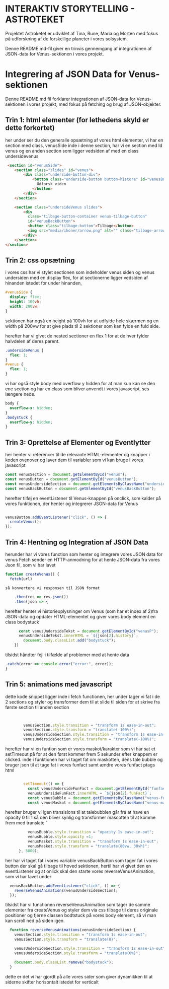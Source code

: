 # INTERAKTIV STORYTELLING - ASTROTEKET
Projektet Astroketet er udviklet af Tina, Rune, Maria og Morten med fokus på udforskning af de forskellige planeter i vores solsystem. 

Denne README.md-fil giver en trinvis gennemgang af integrationen af JSON-data for Venus-sektionen i vores projekt.


# Integrering af JSON Data for Venus-sektionen

Denne README.md fil forklarer integrationen af JSON-data for Venus-sektionen i vores projekt, med fokus på fetching og brug af JSON-objekter.

## Trin 1: html elementer (for lethedens skyld er dette forkortet)
her under ser du den generalle opsætning af vores html elementer, vi har en section med class, venusSide
inde i denne section, har vi en section med Id venus og en anden section som ligger vedsiden af med en class undersidevenus
```html 
 <section id="venusSide">
    <section class="slides" id="venus">
        <div class="underside-button-div">
            <button class="underside-button button-histore" id="venusButton">
              Udforsk viden
            </button>
        </div>
    </section>

    <section class="undersideVenus slides">
        <div
          class="tilbage-button-container venus-tilbage-button"
          id="venusBackButton">
          <button class="tilbage-button">Tilbage</button>
          <img src="media/ikoner/arrow.png" alt="" class="tilbage-arrow" />
        </div>
    </section>
</section>
```
## Trin 2: css opsætning
i vores css har vi stylet sectionen som indeholder venus siden og venus undersiden med en display flex, for at sectionerne ligger vedsiden af hinanden istedet for under hinanden,
```css 
#venusSide {
  display: flex;
  height: 100vh;
  width: 200vw;
}

```
sektionen har også en height på 100vh for at udfylde hele skærmen og en width på 200vw for at give plads til 2 sektioner som kan fylde en fuld side.

herefter har vi givet de nested sectioner en flex 1 for at de hver fylder halvdelen af deres parent.
```css 
.undersideVenus {
  flex: 1;
}
#venus {
  flex: 1;
}
```
vi har også style body med overflow y hidden for at man kun kan se den ene section og har en class som bliver anvendt i vores javascript, ses længere nede.
```css 
body {
  overflow-x: hidden;
}
.bodystuck {
  overflow-y: hidden;
}
```
## Trin 3: Oprettelse af Elementer og Eventlytter

her henter vi referencer til de relevante HTML-elementer og knapper i koden ovenover og laver dem til variabler som vi kan bruge i vores javascript
```javascript
const venusSection = document.getElementById("venus");
const venusButton = document.getElementById("venusButton");
const venusUndersideSection = document.getElementsByClassName("undersideVenus")[0];
const venusBackButton = document.getElementById("venusBackButton");
```

herefter tilføj en eventListener til Venus-knappen på onclick, som kalder på vores funktionen, der henter og integrerer JSON-data for Venus
```javascript

venusButton.addEventListener("click", () => {
  createVenus(); 
}); 
```

## Trin 4: Hentning og Integration af JSON Data
herunder har vi vores function som henter og integrere vores JSON data for venus
Fetch sender en HTTP-anmodning for at hente JSON-data fra vores Json fil, som vi har lavet
```javascript
function createVenus() {
  fetch(url) 
```
    så konvertere vi responsen til JSON format

```javascript
    .then(res => res.json()) 
    .then(json => {
```
herefter henter vi historieoplysninger om Venus (som har et index af 2)fra JSON-data og opdater HTML-elementet og giver vores body element en class bodystuck
```javascript
      const venusUndersideTekst = document.getElementById("venusP");
      venusUndersideTekst.innerHTML = `${json[2].history}`;
        document.body.classList.add("bodystuck");
    })
```
tilsidst håndter fejl i tilfælde af problemer med at hente data
```javascript
.catch(error => console.error("error:", error)); 
}
```
    
## Trin 5: animations med javascript
dette kode snippet ligger inde i fetch functionen, her under tager vi fat i de 2 sections og styler og transformer dem til at slide til siden for at skrive fra første section til anden section
```javascript


        venusSection.style.transition = "transform 1s ease-in-out";
        venusSection.style.transform = "translate(-100%)";
        venusUndersideSection.style.transition = "transform 1s ease-in-out";
        venusUndersideSection.style.transform = "translate(-100%)";
```
herefter har vi en funtion som er vores maskot/karakter som vi har sat et setTimeout på for at den først kommer frem 5 sekunder efter knappem er clicked. inde i funktionen har vi taget fat om maskotten, dens tale bubble og bruger json til at tage fat i vores funfact samt ændre vores funfact ptags html
```javascript

        setTimeout(() => {
          const venusUndersideFunFact = document.getElementById("funfact-venus");
          venusUndersideFunFact.innerHTML = `${json[2].funFact}`;  
          const venusBubble = document.getElementsByClassName("venus-funfact")[0];
          const venusMaskot = document.getElementsByClassName("venus-maskot")[0];
```
herefter bruger vi igen transisions til at talebubblen går fra at have en opacity 0 til 1 så den bliver synlig og transformer mascotten til at komme frem med translate ´
```javascript 
          venusBubble.style.transition = "opacity 1s ease-in-out";
          venusBubble.style.opacity =1;
          venusMaskot.style.transition = "transform 1s ease-in-out";
          venusMaskot.style.transform = "translate(80vw, 30vh)";
      }, 5000);

```
her har vi taget fat i vores variable venusBackButton som tager fat i vores button der skal gå tilbage til hoved sektionen, hertil har vi givet den en eventListener og at onlick skal den starte vores reverseVenusAnimation, som vi har lavet under
```javascript
  venusBackButton.addEventListener("click", () => {
    reverseVenusAnimations(venusUndersideSection);
  });
```
tilsidst har vi functionen reverseVenusAnimation som tager de samme elementer fra createVenus og styler dem via css tilbage til deres originale positioner og fjerne classen bodtstuck på vores body element, så vi man kan scroll ned på siden igen.
```javascript
  function reverseVenusAnimations(venusUndersideSection) {
    venusSection.style.transition = "transform 1s ease-in-out";
    venusSection.style.transform = "translate(0)";

    venusUndersideSection.style.transition = "transform 1s ease-in-out";
    venusUndersideSection.style.transform = "translate(0%)";

    document.body.classList.remove("bodystuck");
  }
  ```
dette er det vi har gjordt på alle vores sider som giver dynamikken til at siderne skifter horisontalt istedet for verticalt
